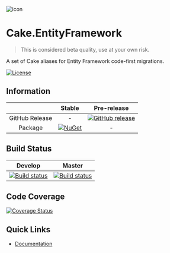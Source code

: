 ![icon](docs/input/assets/images/icon.png)

# Cake.EntityFramework

> This is considered beta quality, use at your own risk.

A set of Cake aliases for Entity Framework code-first migrations.

[![License](http://img.shields.io/:license-mit-blue.svg)](http://cake-contrib.mit-license.org)

## Information

| |Stable|Pre-release|
|:--:|:--:|:--:|
|GitHub Release|-|[![GitHub release](https://img.shields.io/github/release/cake-contrib/Cake.EntityFramework.svg)](https://github.com/cake-contrib/Cake.EntityFramework/releases/latest)|
|Package|[![NuGet](https://img.shields.io/nuget/v/Cake.EntityFramework.svg)](https://www.nuget.org/packages/Cake.EntityFramework)|-|

## Build Status

|Develop|Master|
|:--:|:--:|
|[![Build status](https://ci.appveyor.com/api/projects/status/github/cake-contrib/Cake.EntityFramework?branch=develop&svg=true)](https://ci.appveyor.com/project/cakecontrib/cake-entityframework/branch/develop)|[![Build status](https://ci.appveyor.com/api/projects/status/github/cake-contrib/Cake.EntityFramework?branch=master&svg=true)](https://ci.appveyor.com/project/cakecontrib/cake-entityframework/branch/master)|

## Code Coverage
[![Coverage Status](https://coveralls.io/repos/github/cake-contrib/Cake.EntityFramework/badge.svg?branch=develop)](https://coveralls.io/github/cake-contrib/Cake.EntityFramework?branch=develop)

## Quick Links

- [Documentation](https://cake-contrib.github.io/Cake.EntityFramework)